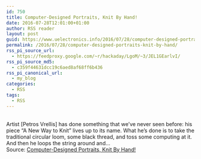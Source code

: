 ```yaml
---
id: 750
title: Computer-Designed Portraits, Knit By Hand!
date: 2016-07-28T12:01:00+01:00
author: RSS reader
layout: post
guid: https://www.uelectronics.info/2016/07/28/computer-designed-portraits-knit-by-hand/
permalink: /2016/07/28/computer-designed-portraits-knit-by-hand/
rss_pi_source_url:
  - https://feedproxy.google.com/~r/hackaday/LgoM/~3/JEL1GEarlvI/
rss_pi_source_md5:
  - c359f44631dcc19c6aed8af68ff6b436
rss_pi_canonical_url:
  - my_blog
categories:
  - RSS
tags:
  - RSS
---
```

&#013;  
Artist [Petros Vrellis] has done something that we’ve never seen before: his piece “A New Way to Knit” lives up to its name. What he’s done is to take the traditional circular loom, some black thread, and toss some computing at it. And then he loops the string around and…&#013;  
Source: <a href="https://feedproxy.google.com/~r/hackaday/LgoM/~3/JEL1GEarlvI/" target="_blank">Computer-Designed Portraits, Knit By Hand!</a>